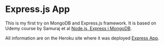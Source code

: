 # Express.js App

This is my first try on MongoDB and Express.js framework. It is based on Udemy course by Samuraj et al [Node.js, Express i MongoDB](https://www.udemy.com/course/kurs-nodejs-express-mongodb/).

All information are on the Heroku site where it was deployed [Express App](https://express-td.herokuapp.com/).
